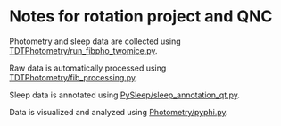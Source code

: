 # Notes for rotation project and QNC

Photometry and sleep data are collected using [TDTPhotometry/run_fibpho_twomice.py](TDTPhotometry/run_fibpho_twomice.py).

Raw data is automatically processed using [TDTPhotometry/fib_processing.py](TDTPhotometry/fib_processing.py).

Sleep data is annotated using [PySleep/sleep_annotation_qt.py](PySleep/sleep_annotation_qt.py).

Data is visualized and analyzed using [Photometry/pyphi.py](Photometry/pyphi.py).
